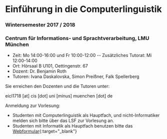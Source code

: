 # Einführung in die Computerlinguistik
### Wintersemester 2017 / 2018
### Centrum für Informations- und Sprachtverarbeitung, LMU München

 - Zeit: Mo 14:00-16:00 und Fr 10:00-12:00
 -- Zusätzliches Tutorat: Mi 12:00-14:00
 - Ort: Hörsaal B U101, Oettingenstr. 67
 - Dozent: Dr. Benjamin Roth
 - Tutoren: Ivana Daskalovska, Simon Preißner, Falk Spellerberg

Sie erreichen den Dozenten und die Tutoren unter:

eicl1718 [at] cis [dot] uni [minus] muenchen [dot] de

Anmeldung zur Vorlesung:
 - Studenten mit Computerlinguistik als Hauptfach, und nicht-Informatiker melden sich bitte über das LSF zur Vorlesung an.
 - Studenten mit Informatik als Hauptfach benutzen bitte das [Webformular](https://goo.gl/forms/EouFfG1fnDCNAxoC3){:target="_blank"}


